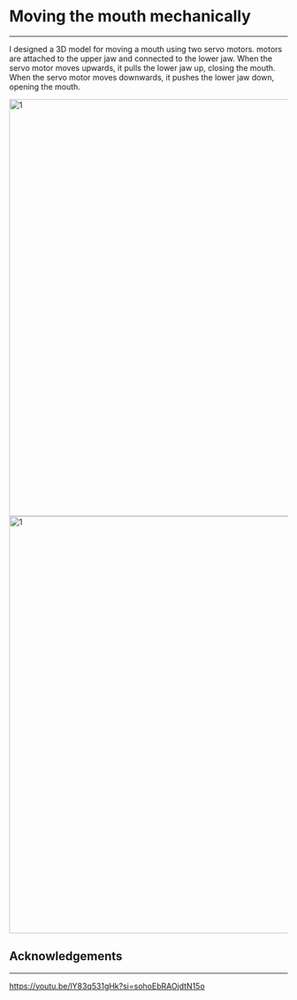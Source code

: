 # Moving the mouth mechanically
*************************************************************
I designed a 3D model for moving a mouth using two servo motors. motors are attached to the upper jaw and connected to the lower jaw. When the servo motor moves upwards, it pulls the lower jaw up, closing the mouth. When the servo motor moves downwards, it pushes the lower jaw down, opening the mouth.

<img width="754" alt="1" src="https://github.com/user-attachments/assets/764faa0e-db26-4af7-a3bb-03ea15cdeaa2">

<img width="754" alt="1" src="https://github.com/user-attachments/assets/093cc0cd-88e4-473c-ba1f-10181945a007">

## Acknowledgements
*************************************************************
https://youtu.be/lY83q531gHk?si=sohoEbRAOjdtN15o
